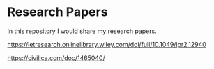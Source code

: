 # Research Papers
In this repository I would share my research papers.


https://ietresearch.onlinelibrary.wiley.com/doi/full/10.1049/ipr2.12940


https://civilica.com/doc/1465040/

